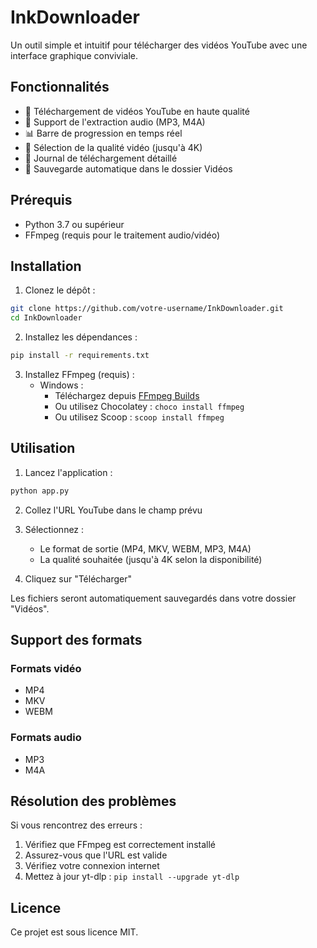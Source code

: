 # InkDownloader

Un outil simple et intuitif pour télécharger des vidéos YouTube avec une interface graphique conviviale.

## Fonctionnalités

- 🎥 Téléchargement de vidéos YouTube en haute qualité
- 🎵 Support de l'extraction audio (MP3, M4A)
- 📊 Barre de progression en temps réel
- 🎯 Sélection de la qualité vidéo (jusqu'à 4K)
- 📝 Journal de téléchargement détaillé
- 💾 Sauvegarde automatique dans le dossier Vidéos

## Prérequis

- Python 3.7 ou supérieur
- FFmpeg (requis pour le traitement audio/vidéo)

## Installation

1. Clonez le dépôt :
```bash
git clone https://github.com/votre-username/InkDownloader.git
cd InkDownloader
```

2. Installez les dépendances :
```bash
pip install -r requirements.txt
```

3. Installez FFmpeg (requis) :
   - Windows : 
     - Téléchargez depuis [FFmpeg Builds](https://github.com/BtbN/FFmpeg-Builds/releases)
     - Ou utilisez Chocolatey : `choco install ffmpeg`
     - Ou utilisez Scoop : `scoop install ffmpeg`

## Utilisation

1. Lancez l'application :
```bash
python app.py
```

2. Collez l'URL YouTube dans le champ prévu

3. Sélectionnez :
   - Le format de sortie (MP4, MKV, WEBM, MP3, M4A)
   - La qualité souhaitée (jusqu'à 4K selon la disponibilité)

4. Cliquez sur "Télécharger"

Les fichiers seront automatiquement sauvegardés dans votre dossier "Vidéos".

## Support des formats

### Formats vidéo
- MP4
- MKV
- WEBM

### Formats audio
- MP3
- M4A

## Résolution des problèmes

Si vous rencontrez des erreurs :

1. Vérifiez que FFmpeg est correctement installé
2. Assurez-vous que l'URL est valide
3. Vérifiez votre connexion internet
4. Mettez à jour yt-dlp : `pip install --upgrade yt-dlp`

## Licence

Ce projet est sous licence MIT.